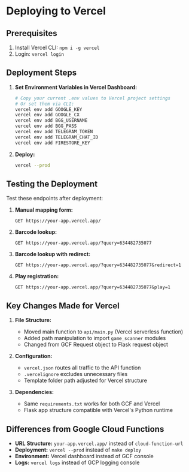 # Deploying to Vercel

## Prerequisites
1. Install Vercel CLI: `npm i -g vercel`
2. Login: `vercel login`

## Deployment Steps

1. **Set Environment Variables in Vercel Dashboard:**
   ```bash
   # Copy your current .env values to Vercel project settings
   # Or set them via CLI:
   vercel env add GOOGLE_KEY
   vercel env add GOOGLE_CX
   vercel env add BGG_USERNAME
   vercel env add BGG_PASS
   vercel env add TELEGRAM_TOKEN
   vercel env add TELEGRAM_CHAT_ID
   vercel env add FIRESTORE_KEY
   ```

2. **Deploy:**
   ```bash
   vercel --prod
   ```

## Testing the Deployment

Test these endpoints after deployment:

1. **Manual mapping form:**
   ```
   GET https://your-app.vercel.app/
   ```

2. **Barcode lookup:**
   ```
   GET https://your-app.vercel.app/?query=634482735077
   ```

3. **Barcode lookup with redirect:**
   ```
   GET https://your-app.vercel.app/?query=634482735077&redirect=1
   ```

4. **Play registration:**
   ```
   GET https://your-app.vercel.app/?query=634482735077&play=1
   ```

## Key Changes Made for Vercel

1. **File Structure:**
   - Moved main function to `api/main.py` (Vercel serverless function)
   - Added path manipulation to import `game_scanner` modules
   - Changed from GCF Request object to Flask request object

2. **Configuration:**
   - `vercel.json` routes all traffic to the API function
   - `.vercelignore` excludes unnecessary files
   - Template folder path adjusted for Vercel structure

3. **Dependencies:**
   - Same `requirements.txt` works for both GCF and Vercel
   - Flask app structure compatible with Vercel's Python runtime

## Differences from Google Cloud Functions

- **URL Structure:** `your-app.vercel.app/` instead of `cloud-function-url`
- **Deployment:** `vercel --prod` instead of `make deploy`
- **Environment:** Vercel dashboard instead of GCF console
- **Logs:** `vercel logs` instead of GCP logging console